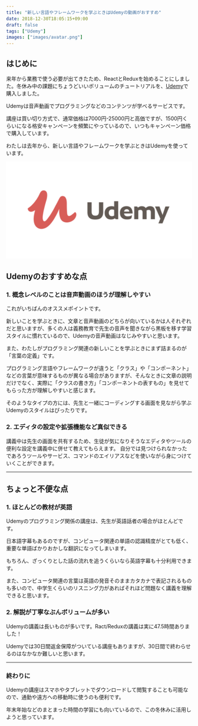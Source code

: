 ```yaml
---
title: "新しい言語やフレームワークを学ぶときはUdemyの動画がおすすめ"
date: 2018-12-30T18:05:15+09:00
draft: false
tags: ["Udemy"]
images: ["images/avatar.png"]
---
```


## はじめに
来年から業務で使う必要が出てきたため、ReactとReduxを始めることにしました。冬休み中の課題にちょうどいいボリュームのチュートリアルを、[Udemy](https://www.udemy.com/)で購入しました。

Udemyは音声動画でプログラミングなどのコンテンツが学べるサービスです。

講座は買い切り方式で、通常価格は7000円-25000円と高価ですが、1500円くらいになる格安キャンペーンを頻繁にやっているので、いつもキャンペーン価格で購入しています。

わたしは去年から、新しい言語やフレームワークを学ぶときはUdemyを使っています。

![udemy](/images/articles/udemy.png)

## Udemyのおすすめな点
### 1. 概念レベルのことは音声動画のほうが理解しやすい
これがいちばんのオススメポイントです。

新しいことを学ぶときに、文章と音声動画のどちらが向いているかは人それぞれだと思いますが、多くの人は義務教育で先生の音声を聞きながら黒板を移す学習スタイルに慣れているので、Udemyの音声動画はなじみやすいと思います。

また、わたしがプログラミング関連の新しいことを学ぶときにまず詰まるのが「言葉の定義」です。

プログラミング言語やフレームワークが違うと「クラス」や「コンポーネント」などの言葉が意味するものが異なる場合がありますが、そんなときに文章の説明だけでなく、実際に「クラスの書き方」「コンポーネントの表すもの」を見せてもらった方が理解しやすいと感じます。

そのようなタイプの方には、先生と一緒にコーディングする画面を見ながら学ぶUdemyのスタイルはぴったりです。


### 2. エディタの設定や拡張機能など真似できる
講義中は先生の画面を共有するため、生徒が気になりそうなエディタやツールの便利な設定を講義中に併せて教えてもらえます。
自分では見つけられなかったであろうツールやサービス、コマンドのエイリアスなどを使いながら身につけていくことができます。

***

## ちょっと不便な点
### 1. ほとんどの教材が英語
Udemyのプログラミング関係の講座は、先生が英語話者の場合がほとんどです。

日本語字幕もあるのですが、コンピュータ関連の単語の認識精度がとても低く、重要な単語ばかりおかしな翻訳になってしまいます。

もちろん、ざっくりとした話の流れを追うくらいなら英語字幕も十分利用できます。

また、コンピュータ関連の言葉は英語の発音そのままカタカナで表記されるものも多いので、中学生くらいのリスニング力があればそれほど問題なく講義を理解できると思います。

### 2. 解説が丁寧なぶんボリュームが多い
Udemyの講義は長いものが多いです。Ract/Reduxの講義は実に47.5時間ありました！

Udemyでは30日間返金保障がついている講座もありますが、30日間で終わらせるのはなかなか難しいと思います。

***

### 終わりに
Udemyの講座はスマホやタブレットでダウンロードして閲覧することも可能なので、通勤や遠方への移動時に使うのも便利です。

年末年始などのまとまった時間の学習にも向いているので、この冬休みに活用しようと思っています。
